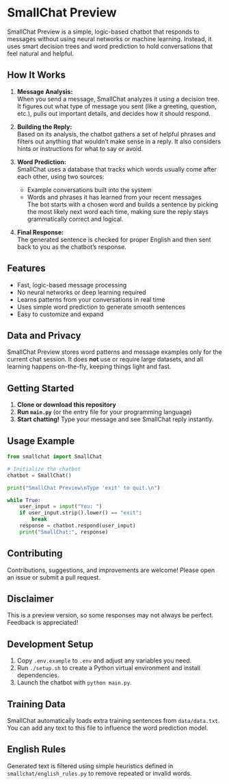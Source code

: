 # SmallChat Preview

SmallChat Preview is a simple, logic-based chatbot that responds to messages without using neural networks or machine learning. Instead, it uses smart decision trees and word prediction to hold conversations that feel natural and helpful.

## How It Works

1. **Message Analysis:**  
   When you send a message, SmallChat analyzes it using a decision tree. It figures out what type of message you sent (like a greeting, question, etc.), pulls out important details, and decides how it should respond.

2. **Building the Reply:**  
   Based on its analysis, the chatbot gathers a set of helpful phrases and filters out anything that wouldn’t make sense in a reply. It also considers hints or instructions for what to say or avoid.

3. **Word Prediction:**  
   SmallChat uses a database that tracks which words usually come after each other, using two sources:  
   - Example conversations built into the system  
   - Words and phrases it has learned from your recent messages  
   The bot starts with a chosen word and builds a sentence by picking the most likely next word each time, making sure the reply stays grammatically correct and logical.

4. **Final Response:**  
   The generated sentence is checked for proper English and then sent back to you as the chatbot’s response.

## Features

- Fast, logic-based message processing
- No neural networks or deep learning required
- Learns patterns from your conversations in real time
- Uses simple word prediction to generate smooth sentences
- Easy to customize and expand

## Data and Privacy

SmallChat Preview stores word patterns and message examples only for the current chat session. It does **not** use or require large datasets, and all learning happens on-the-fly, keeping things light and fast.

## Getting Started

1. **Clone or download this repository**
2. **Run `main.py`** (or the entry file for your programming language)
3. **Start chatting!** Type your message and see SmallChat reply instantly.

## Usage Example

```python
from smallchat import SmallChat

# Initialize the chatbot
chatbot = SmallChat()

print("SmallChat Preview\nType 'exit' to quit.\n")

while True:
    user_input = input("You: ")
    if user_input.strip().lower() == "exit":
        break
    response = chatbot.respond(user_input)
    print("SmallChat:", response)
```

## Contributing

Contributions, suggestions, and improvements are welcome! Please open an issue or submit a pull request.

## Disclaimer

This is a preview version, so some responses may not always be perfect. Feedback is appreciated!

## Development Setup

1. Copy `.env.example` to `.env` and adjust any variables you need.
2. Run `./setup.sh` to create a Python virtual environment and install dependencies.
3. Launch the chatbot with `python main.py`.

## Training Data

SmallChat automatically loads extra training sentences from `data/data.txt`. You can add any text to this file to influence the word prediction model.

## English Rules

Generated text is filtered using simple heuristics defined in `smallchat/english_rules.py` to remove repeated or invalid words.
